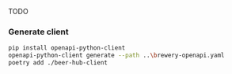TODO


### Generate client
```bash
pip install openapi-python-client
openapi-python-client generate --path ..\brewery-openapi.yaml
poetry add ./beer-hub-client
```